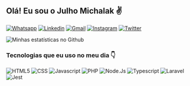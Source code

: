 ## Olá! Eu sou o Julho Michalak ✌️

[![Whatsapp](https://img.shields.io/badge/WhatsApp-25D366?style=for-the-badge&logo=whatsapp&logoColor=white)](https://bit.ly/3otDDEV)
[![Linkedin](https://img.shields.io/badge/LinkedIn-0077B5?style=for-the-badge&logo=linkedin&logoColor=white)](https://bit.ly/3cEj5GT)
[![Gmail](https://img.shields.io/badge/Gmail-D14836?style=for-the-badge&logo=gmail&logoColor=white)](mailto:julhomichalak@gmail.com)
[![Instagram](https://img.shields.io/badge/Instagram-E4405F?style=for-the-badge&logo=instagram&logoColor=white)](https://bit.ly/3B7Oax4)
[![Twitter](https://img.shields.io/badge/Twitter-1DA1F2?style=for-the-badge&logo=twitter&logoColor=white)](https://bit.ly/3BdfMRd)


![Minhas estatísticas no Github](https://github-readme-stats.vercel.app/api?username=julhomichalak&show_icons=true&theme=dracula)

### Tecnologias que eu uso no meu dia 👇

<div style = "display: inline_block">
<img align="center" alt="HTML5" src="https://img.shields.io/badge/HTML-239120?style=for-the-badge&logo=html5&logoColor=white">
<img align="center" alt="CSS" src="https://img.shields.io/badge/CSS3-1572B6?style=for-the-badge&logo=css3&logoColor=white">
<img align="center" alt="Javascript" src="https://img.shields.io/badge/JavaScript-323330?style=for-the-badge&logo=javascript&logoColor=F7DF1E">
<img align="center" alt="PHP" src="https://img.shields.io/badge/PHP-777BB4?style=for-the-badge&logo=php&logoColor=white">
<img align="center" alt="Node.Js" src="https://img.shields.io/badge/Node.js-43853D?style=for-the-badge&logo=node.js&logoColor=white">
<img align="center" alt="Typescript" src="https://img.shields.io/badge/TypeScript-007ACC?style=for-the-badge&logo=typescript&logoColor=white">
<img align="center" alt="Laravel" src="https://img.shields.io/badge/Laravel-FF2D20?style=for-the-badge&logo=laravel&logoColor=white">
<img align="center" alt="Jest" src="https://img.shields.io/badge/Jest-323330?style=for-the-badge&logo=Jest&logoColor=white">
</div>

